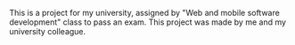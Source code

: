 This is a project for my university, assigned by "Web and mobile software development" class to pass an exam. This project was made by me and my university colleague.
